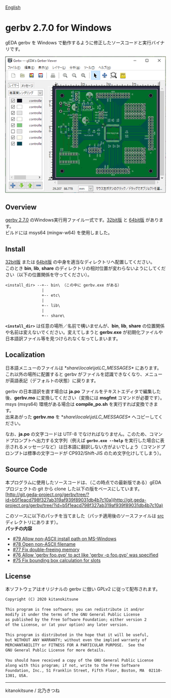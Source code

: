 [English](./README.md)  

# gerbv 2.7.0 for Windows
gEDA gerbv を Windows で動作するように修正したソースコードと実行バイナリです。  
  
<img src="./sample_jp.png" width="600px" alt="gerbv" title="gerbv">

## Overview
[gerbv 2.7.0](https://sourceforge.net/projects/gerbv/files/gerbv/gerbv-2.7.0/ ) のWindows実行用ファイル一式です。[32bit版](./32bit) と [64bit版](./64bit) があります。  
ビルドには msys64 (mingw-w64) を使用しました。  


## Install
[32bit版](./32bit) または [64bit版](./64bit) の中身を適当なディレクトリへ配置してください。  
このとき **bin**, **lib**, **share** のディレクトリの相対位置が変わらないようにしてください（以下の位置関係を守ってください）。  
```TEXT
<install_dir> --+-- bin\ （この中に gerbv.exe がある）
                |
                +-- etc\
                |
                +-- lib\
                |
                +-- share\
```  
**`<install_dir>`** は任意の場所／名前で構いませんが、**bin**, **lib**, **share** の位置関係や名前は変えないでください。変えてしまうと **gerbv.exe** が初期化ファイルや日本語訳ファイル等を見つけられなくなってしまいます。  


## Localization
日本語メニューのファイルは **share\locale\ja\LC_MESSAGES\** にあります。これ以外の場所に配置すると gerbv がファイルを認識できなくなり、メニューが英語表記（デフォルトの状態）に戻ります。  

gerbv の日本語訳を直す場合は **ja.po** ファイルをテキストエディタで編集した後、**gerbv.mo** に変換してください（変換には **msgfmt** コマンドが必要です）。  
 msys (msys64) 環境がある場合は **compile_po.sh** を実行すれば変換できます。  
出来あがった **gerbv.mo** を **share\locale\ja\LC_MESSAGES\** へコピーしてください。  

なお、**ja.po** の文字コードは UTF-8 でなければなりません。このため、コマンドプロンプトへ出力する文字列（例えば **`gerbv.exe --help`** を実行した場合に表示されるメッセージなど）は日本語に翻訳しない方がよいでしょう（コマンドプロンプトは標準の文字コードが CP932/Shift-JIS のため文字化けしてしまう）。  


## Source Code
本プログラムに使用したソースコードは、（この時点での最新版である）gEDA プロジェクトの git から clone した以下の版をベースにしています。  
[http://git.geda-project.org/gerbv/tree/?id=b5f1eacd798f327ab319af939f89031db4b7c10a](http://git.geda-project.org/gerbv/tree/?id=b5f1eacd798f327ab319af939f89031db4b7c10a)  

このソースに以下のパッチを当てました（パッチ適用後のソースファイルは [src](./src) ディレクトリにあります）。  
**パッチの内容**
+ [#79 Allow non-ASCII install path on MS-Windows](https://sourceforge.net/p/gerbv/patches/79/ )
+ [#78 Open non-ASCII filename](https://sourceforge.net/p/gerbv/patches/78/ )
+ [#77 Fix double-freeing memory](https://sourceforge.net/p/gerbv/patches/77/ )
+ [#76 Allow 'gerbv foo.gvp' to act like 'gerbv -p foo.gvp' was specified](https://sourceforge.net/p/gerbv/patches/76/ )
+ [#75 Fix bounding box calculation for slots](https://sourceforge.net/p/gerbv/patches/75/ )



## License
本ソフトウェアはオリジナルの gerbv に倣い GPLv2 に従って配布されます。  
```TEXT
Copyright (C) 2020 kitanokitsune

This program is free software; you can redistribute it and/or
modify it under the terms of the GNU General Public License
as published by the Free Software Foundation; either version 2
of the License, or (at your option) any later version.

This program is distributed in the hope that it will be useful,
but WITHOUT ANY WARRANTY; without even the implied warranty of
MERCHANTABILITY or FITNESS FOR A PARTICULAR PURPOSE.  See the
GNU General Public License for more details.

You should have received a copy of the GNU General Public License
along with this program; if not, write to the Free Software
Foundation, Inc., 51 Franklin Street, Fifth Floor, Boston, MA  02110-1301, USA.
```
---
kitanokitsune / 北乃きつね
